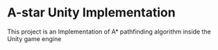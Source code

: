 # A-star Unity Implementation
 This project is an Implementation of A* pathfinding algorithm inside the Unity game engine
